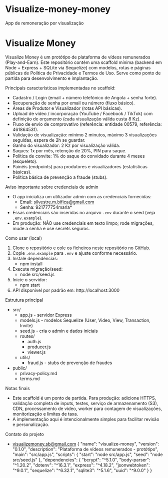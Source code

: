 # Visualize-money-money
App de remoneração por visualização
# Visualize Money

Visualize Money é um protótipo de plataforma de vídeos remunerados (Play-and-Earn). Este repositório contém uma scaffold mínima (backend em Node + Express + SQLite via Sequelize) com modelos, rotas e páginas públicas de Política de Privacidade e Termos de Uso. Serve como ponto de partida para desenvolvimento e implantação.

Principais características implementadas no scaffold:
- Cadastro / Login (email + número telefónico de Angola + senha forte).
- Recuperação de senha por email ou número (fluxo básico).
- Áreas de Produtor e Visualizador (rotas API básicas).
- Upload de vídeo / incorporação (YouTube / Facebook / TikTok) com definição de orçamento (cada visualização válida custa 8 Kz).
- Fluxo de envio de comprovativo (referência: entidade 00579, referência: 461864531).
- Validação de visualização: mínimo 2 minutos, máximo 3 visualizações seguidas, espera de 2h se guardar.
- Ganho do visualizador: 2 Kz por visualização válida.
- Saques: 1x por mês, retenção de 20%, PIN para saque.
- Política de convite: 1% do saque do convidado durante 4 meses (esqueleto).
- Painéis (endpoints) para produtores e visualizadores (estatísticas básicas).
- Política básica de prevenção a fraude (stubs).

Aviso importante sobre credenciais de admin
- O app inicializa um utilizador admin com as credenciais fornecidas:
  - Email: silvestre.m.bifica@gmail.com
  - Senha: 921777754marla*
- Essas credenciais são inseridas no arquivo `.env` durante o seed (veja `.env.example`).
- Em produção: NÃO use credenciais em texto limpo; rode migrações, mude a senha e use secrets seguros.

Como usar (local)
1. Clone o repositório e cole os ficheiros neste repositório no GitHub.
2. Copie `.env.example` para `.env` e ajuste conforme necessário.
3. Instale dependências:
   - npm install
4. Execute migração/seed:
   - node src/seed.js
5. Inicie o servidor:
   - npm start
6. API disponível por padrão em: http://localhost:3000

Estrutura principal
- src/
  - app.js - servidor Express
  - models.js - modelos Sequelize (User, Video, View, Transaction, Invite)
  - seed.js - cria o admin e dados iniciais
  - routes/
    - auth.js
    - producer.js
    - viewer.js
  - utils/
    - fraud.js - stubs de prevenção de fraudes
- public/
  - privacy-policy.md
  - terms.md

Notas finais
- Este scaffold é um ponto de partida. Para produção: adicione HTTPS, validação completa de inputs, testes, serviço de armazenamento (S3), CDN, processamento de vídeo, worker para contagem de visualizações, monitorização e limites de taxa.
- A implementação aqui é intencionalmente simples para facilitar revisão e personalização.

Contato do projeto
- visualizemoney.sb@gmail.com
{
  "name": "visualize-money",
  "version": "0.1.0",
  "description": "Plataforma de vídeos remunerados - protótipo",
  "main": "src/app.js",
  "scripts": {
    "start": "node src/app.js",
    "seed": "node src/seed.js"
  },
  "dependencies": {
    "bcrypt": "^5.1.0",
    "body-parser": "^1.20.2",
    "dotenv": "^16.3.1",
    "express": "^4.18.2",
    "jsonwebtoken": "^9.0.1",
    "sequelize": "^6.32.1",
    "sqlite3": "^5.1.6",
    "uuid": "^9.0.0"
  }
}
